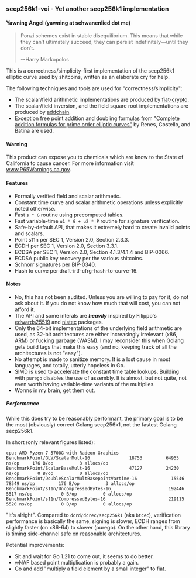 ### secp256k1-voi - Yet another secp256k1 implementation
#### Yawning Angel (yawning at schwanenlied dot me)

> Ponzi schemes exist in stable disequilibrium. This means that while
> they can’t ultimately succeed, they can persist indefinitely—until
> they don’t.
>
> --Harry Markopolos

This is a correctness/simplicity-first implementation of the secp256k1
elliptic curve used by shitcoins, written as an elaborate cry for help.

The following techniques and tools are used for "correctness/simplicity":
- The scalar/field arithmetic implementations are produced by [fiat-crypto][1].
- The scalar/field inversion, and the field square root implementations
are produced by [addchain][2].
- Exception free point addition and doubling formulas from
["Complete addition formulas for prime order elliptic curves"][3] by
Renes, Costello, and Batina are used.

#### Warning

This product can expose you to chemicals which are know to the State of
California to cause cancer.  For more information visit www.P65Warnings.ca.gov.

#### Features

- Formally verified field and scalar arithmetic.
- Constant time curve and scalar arithmetic operations unless explicitly
noted otherwise.
- Fast `s * G` routine using precomputed tables.
- Fast variable-time `u1 * G + u2 * P` routine for signature verification.
- Safe-by-default API, that makes it extremely hard to create invalid points
and scalars.
- Point s11n per SEC 1, Version 2.0, Section 2.3.3.
- ECDH per SEC 1, Version 2.0, Section 3.3.1.
- ECDSA per SEC 1, Version 2.0, Section 4.1.3/4.1.4 and BIP-0066.
- ECDSA public key recovery per the various shitcoins.
- Schnorr signatures per BIP-0340.
- Hash to curve per draft-irtf-cfrg-hash-to-curve-16.

#### Notes

- No, this has not been audited.  Unless you are willing to pay for it,
do not ask about it.  If you do not know how much that will cost, you
can not afford it.
- The API and some interals are ***heavily*** inspired by
Filippo's [edwards25519][4] and [nistec][5] packages.
- Only the 64-bit implementations of the underlying field arithmetic are
used, as 32-bit architectures are either increasingly irrelevant (x86, ARM)
or fucking garbage (WASM).  I may reconsider this when Golang gets build
tags that make this easy (and no, keeping track of all the architectures
is not "easy").
- No attempt is made to sanitize memory.  It is a lost cause in most
languages, and totally, utterly hopeless in Go.
- SIMD is used to accelerate the constant time table lookups.  Building
with `purego` disables the use of assembly.  It is almost, but not
quite, not even worth having variable-time variants of the multiplies.
- Worms in my brain, get them out.

##### Performance

While this does try to be reasonably performant, the primary goal is to
be the most (obviously) correct Golang secp256k1, not the fastest Golang
secp256k1.

In short (only relevant figures listed):
```
cpu: AMD Ryzen 7 5700G with Radeon Graphics
BenchmarkPoint/GLV/ScalarMult-16          	   18753	     64955 ns/op     176 B/op	       3 allocs/op
BenchmarkPoint/ScalarBaseMult-16          	   47127	     24230 ns/op       0 B/op	       0 allocs/op
BenchmarkPoint/DoubleScalarMultBasepointVartime-16         	   15546	     78549 ns/op	     176 B/op	       3 allocs/op
BenchmarkPoint/s11n/UncompressedBytes-16                   	  192446	      5517 ns/op	       0 B/op	       0 allocs/op
BenchmarkPoint/s11n/CompressedBytes-16                     	  219115	      5520 ns/op	       0 B/op	       0 allocs/op
```

"It's alright".  Compared to `dcrd/dcrec/secp256k1` (aka `btcec`),
verification performance is basically the same, signing is slower, ECDH
ranges from slightly faster (on x86-64) to slower (purego).  On the other
hand, this library is timing side-channel safe on reasonable architectures.

Potential improvements:
- Sit and wait for Go 1.21 to come out, it seems to do better.
- wNAF based point multiplication is probably a gain.
- Go and add "multiply a field element by a small integer" to fiat.

[1]: https://github.com/mit-plv/fiat-crypto
[2]: https://github.com/mmcloughlin/addchain
[3]: https://eprint.iacr.org/2015/1060.pdf
[4]: https://pkg.go.dev/filippo.io/edwards25519
[5]: https://pkg.go.dev/filippo.io/nistec
